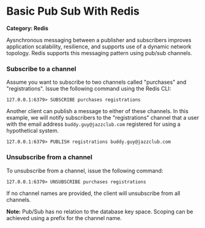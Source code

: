 # Basic Pub Sub With Redis

__Category: Redis__

Aysnchronous messaging between a publisher and subscribers improves application scalability, resilience, and supports use of a dynamic network topology. Redis supports this messaging pattern using pub/sub channels.

### Subscribe to a channel

Assume you want to subscribe to two channels called "purchases" and "registrations". Issue the following command using the Redis CLI:

```shell
127.0.0.1:6379> SUBSCRIBE purchases registrations
```

Another client can publish a message to either of these channels. In this example, we will notify subscribers to the "registrations" channel that a user with the email address `buddy.guy@jazzclub.com` registered for using a hypothetical system. 

```shell
127.0.0.1:6379> PUBLISH registrations buddy.guy@jazzclub.com
```

### Unsubscribe from a channel

To unsubscribe from a channel, issue the following command:

```shell
127.0.0.1:6379> UNSUBSCRIBE purchases registrations
```

If no channel names are provided, the client will unsubscribe from all channels.

__Note:__ Pub/Sub has no relation to the database key space. Scoping can be achieved using a prefix for the channel name.
